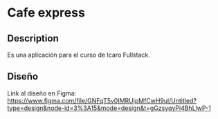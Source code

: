 # Cafe express

## Description

Es una aplicación para el curso de Icaro Fullstack.

## Diseño

Link al diseño en Figma: https://www.figma.com/file/GNFqT5v0IMRUjpMfCwH9ul/Untitled?type=design&node-id=3%3A15&mode=design&t=gGzsyqyPi4BhLlwP-1
